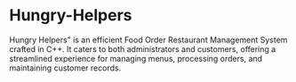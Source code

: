 # Hungry-Helpers
Hungry Helpers" is an efficient Food Order Restaurant Management System crafted in C++. It caters to both administrators and customers, offering a streamlined experience for managing menus, processing orders, and maintaining customer records. 
